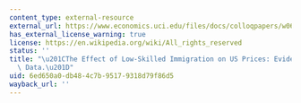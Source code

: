 ```yaml
---
content_type: external-resource
external_url: https://www.economics.uci.edu/files/docs/colloqpapers/w06/Cortes.pdf
has_external_license_warning: true
license: https://en.wikipedia.org/wiki/All_rights_reserved
status: ''
title: "\u201CThe Effect of Low-Skilled Immigration on US Prices: Evidence from CPI\
  \ Data.\u201D"
uid: 6ed650a0-db48-4c7b-9517-9318d79f86d5
wayback_url: ''
---
```

